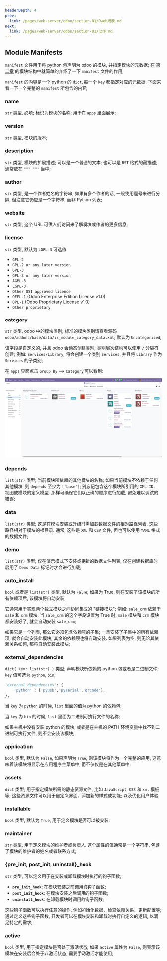 ```yaml
---
headerDepth: 4
prev:
  link: /pages/web-server/odoo/section-01/Qweb报表.md
next:
  link: /pages/web-server/odoo/section-01/动作.md
---
```

## Module Manifests

`manifest` 文件用于将 python 包声明为 odoo 的模块, 并指定模块的元数据; 在 [第二章](/pages/web-server/odoo/section-01/第一个模块.md#odoo-模块结构) 的模块结构中就简单的介绍了一下 `manifest` 文件的作用;

`manifest` 的内容是一个 python 的 `dict`, 每一个 `key` 都指定对应的元数据, 下面来看一下一个完整的 `manifest` 所包含的内容;

### name 

`str` 类型, 必填; 标识为模块的名称; 用于在 `apps` 里面展示;

### version

`str` 类型, 模块的版本;

### description

`str` 类型, 模块的扩展描述; 可以是一个普通的文本; 也可以是 `RST` 格式的藏描述; 通常放在 `""" """` 当中;  

### author

`str` 类型, 是一个作者姓名的字符串; 如果有多个作者的话, 一般使用逗号来进行分隔, 但注意它仍应是一个字符串, 而非 Python 列表;

### website

`str` 类型, 这个 URL 可供人们访问来了解模块或作者的更多信息;

### license

`str` 类型, 默认为 `LGPL-3` 可选值:

- `GPL-2`
- `GPL-2 or any later version`
- `GPL-3`
- `GPL-3 or any later version`
- `AGPL-3`
- `LGPL-3`
- `Other OSI approved licence`
- `OEEL-1` (Odoo Enterprise Edition License v1.0)
- `OPL-1` (Odoo Proprietary License v1.0)
- `Other proprietary`

### category

`str` 类型, odoo 中的模块类别; 标准的模块类别请查看源码 `odoo/addons/base/data/ir_module_category_data.xml`; 默认为 `Uncategorized`;

该字段是自定义的, 并且 odoo 会动态创建类别; 类别层次结构可以使用 `/` 分隔符创建; 例如: `Services/Library`, 将会创建一个类别 `Services`, 并且将 `Library` 作为 `Services` 的子类别;

在 `apps` 界面点击 `Group By` --> `Category` 可以看到:

![odoo-module-category](/images/odoo/S09/category.png)

### depends

`list(str)` 类型; 当前模块所依赖的其他模块的名称; 如果当前模块不依赖于任何其他模块, 则 `depends` 至少为 `['base']`; 别忘记包含这个模块所引用的 `XML ID`、视图或模块的定义模型. 那样可确保它们以正确的顺序进行加载, 避免难以调试的错误;

### data

`list(str)` 类型; 这是在模块安装或升级时需加载数据文件的相对路径列表. 这些路径相对于模块的根目录. 通常, 这些是 `XML` 和 `CSV` 文件, 但也可以使用 `YAML` 格式的数据文件;

### demo

`list(str)` 类型; 仅在演示模式下安装或更新的数据文件列表; 仅在创建数据库时启用了 `Demo Data` 标记时才会进行加载;

### auto_install

`bool` 或者是 `list(str)` 类型, 默认为 `False`; 如果为 True, 则在安装了该模块的所有依赖项后, 该模块将自动安装; 

它通常用于实现两个独立模块之间协同集成的 "链接模块"; 例如: `sale_crm` 依赖于 `sale` 和 `crm` 模块, 当 `sale_crm` 的这个字段设置为 True 时, `sale` 模块和 `crm` 模块都安装好了, 就会自动安装 `sale_crm`;

如果它是一个列表, 那么它必须包含依赖项的子集; 一旦安装了子集中的所有依赖项, 就会自动安装此模块; 其余的依赖项也将自动安装. 如果列表为空, 则无论其依赖关系如何, 都将自动安装此模块;

### external_dependencies

`dict{ key: list(str) }` 类型; 声明模块所依赖的 python 包或者是二进制文件; `key` 值可选为 `python`, `bin`;

```python
'external_dependencies': {
    'python' : ['pyusb','pyserial','qrcode'],
},
```
当 `key` 为 `python` 的时候, `list` 里面的值为 python 的依赖包; 

当 `key` 为 `bin` 的时候, `list` 里面为二进制可执行文件的名称;

如果主机中没有安装 python 的模块, 或者是在主机的 PATH 环境变量中找不到二进制可执行文件, 则不会安装该模块;

### application

`bool` 类型, 默认为 `False`, 如果声明为 `True`, 则该模块将作为一个完整的应用, 这意味着该模块将显示在应用程序主菜单中, 而不仅仅是在其他菜单中; 

### assets

`dict` 类型;  用于指定模块所需的静态资源文件, 比如 `JavaScript`, `CSS` 和 `xml` 模板 等; 这些资源文件可以用于自定义界面、添加新的样式或功能; 以及优化用户体验.

### installable

`bool` 类型, 默认为 `True`, 用于定义模块是否可以被安装;

### maintainer

`str` 类型, 用于定义模块的维护者或负责人. 这个属性的值通常是一个字符串, 包含了模块的维护者的姓名或者联系方式;

### {pre_init, post_init, uninstall}_hook

`str` 类型, 可以定义用于在安装或卸载模块时执行的钩子函数;

- **`pre_init_hook`**: 在模块安装之前调用的钩子函数;
- **`post_init_hook`**: 在模块安装之后调用的钩子函数;
- **`uninstall_hook`**: 在卸载模块时调用的钩子函数;

这些钩子函数可以执行任意的操作, 例如初始化数据、检查依赖关系、更新配置等; 通过定义这些钩子函数, 开发者可以在模块安装和卸载时执行自定义的逻辑, 以满足特定的需求;

### active

`bool` 类型, 用于指定模块是否处于激活状态; 如果 `active` 属性为 `False`, 则表示该模块在安装后会处于非激活状态, 需要手动激活才能使用;
